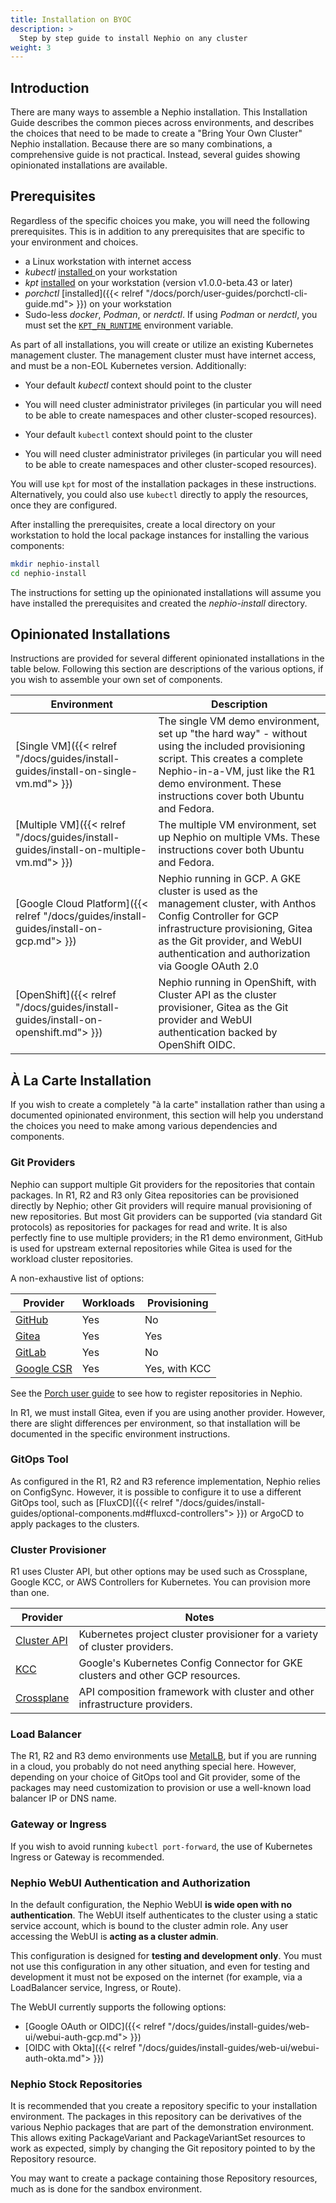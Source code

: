 ```yaml
---
title: Installation on BYOC
description: >
  Step by step guide to install Nephio on any cluster
weight: 3
---
```


## Introduction

There are many ways to assemble a Nephio installation. This Installation Guide describes the common pieces across
environments, and describes the choices that need to be made to create a "Bring Your Own Cluster" Nephio installation.
Because there are so many combinations, a comprehensive guide is not practical. Instead, several guides showing
opinionated installations are available.

## Prerequisites

Regardless of the specific choices you make, you will need the following
prerequisites. This is in addition to any prerequisites that are specific to
your environment and choices.
 - a Linux workstation with internet access
 - *kubectl* [installed ](https://kubernetes.io/docs/tasks/tools/install-kubectl-linux/)on your workstation
 - *kpt* [installed](https://kpt.dev/installation/kpt-cli) on your workstation
   (version v1.0.0-beta.43 or later)
 - *porchctl* [installed]({{< relref "/docs/porch/user-guides/porchctl-cli-guide.md"> }}) on your workstation
 - Sudo-less *docker*, *Podman*, or *nerdctl*. If using *Podman* or *nerdctl*,
   you must set the
[`KPT_FN_RUNTIME`](https://kpt.dev/reference/cli/fn/render/?id=environment-variables)
environment variable.

As part of all installations, you will create or utilize an existing Kubernetes
management cluster. The management cluster must have internet access, and must
be a non-EOL Kubernetes version. Additionally:
 - Your default *kubectl* context should point to the cluster
 - You will need cluster administrator privileges (in particular you will need
   to be able to create namespaces and other cluster-scoped resources).

- Your default `kubectl` context should point to the cluster
- You will need cluster administrator privileges (in particular you will need to be able to create namespaces and other
  cluster-scoped resources).

You will use `kpt` for most of the installation packages in these instructions. Alternatively, you could also use `kubectl`
directly to apply the resources, once they are configured.

After installing the prerequisites, create a local directory on your workstation to hold the local package instances for
installing the various components:

```bash
mkdir nephio-install
cd nephio-install
```

The instructions for setting up the opinionated installations will assume you
have installed the prerequisites and created the *nephio-install* directory.

## Opinionated Installations

Instructions are provided for several different opinionated installations in the table below. Following this section are
descriptions of the various options, if you wish to assemble your own set of components.

| Environment | Description                                                |
| ----------- | ---------------------------------------------------------- |
| [Single VM]({{< relref "/docs/guides/install-guides/install-on-single-vm.md"> }}) | The single VM demo environment, set up "the hard way" - without using the included provisioning script. This creates a complete Nephio-in-a-VM, just like the R1 demo environment. These instructions cover both Ubuntu and Fedora. |
| [Multiple VM]({{< relref "/docs/guides/install-guides/install-on-multiple-vm.md"> }}) | The multiple VM environment, set up Nephio on multiple VMs. These instructions cover both Ubuntu and Fedora. |
| [Google Cloud Platform]({{< relref "/docs/guides/install-guides/install-on-gcp.md"> }}) | Nephio running in GCP. A GKE cluster is used as the management cluster, with Anthos Config Controller for GCP infrastructure provisioning, Gitea as the Git provider, and WebUI authentication and authorization via Google OAuth 2.0 |
| [OpenShift]({{< relref "/docs/guides/install-guides/install-on-openshift.md"> }}) | Nephio running in OpenShift, with Cluster API as the cluster provisioner, Gitea as the Git provider and WebUI authentication backed by OpenShift OIDC. |

## À La Carte Installation

If you wish to create a completely "à la carte" installation rather than using a documented opinionated environment,
this section will help you understand the choices you need to make among various dependencies and components.

### Git Providers

Nephio can support multiple Git providers for the repositories that contain packages. In R1, R2 and R3 only Gitea
repositories can be provisioned directly by Nephio; other Git providers will require manual provisioning of new
repositories. But most Git providers can be supported (via standard Git protocols) as repositories for packages for read
and write. It is also perfectly fine to use multiple providers; in the R1 demo environment, GitHub is used for upstream
external repositories while Gitea is used for the workload cluster repositories.

A non-exhaustive list of options:

| Provider                                                        | Workloads | Provisioning  |
| --------------------------------------------------------------- | --------- | ------------- |
| [GitHub](https://github.com)                                    | Yes       | No            |
| [Gitea](https://about.gitea.com/)                               | Yes       | Yes           |
| [GitLab](https://about.gitlab.com/)                             | Yes       | No            |
| [Google CSR](https://cloud.google.com/source-repositories/docs) | Yes       | Yes, with KCC |

See the [Porch user guide](https://kpt.dev/guides/porch-user-guide?id=repository-registration) to see how to register
repositories in Nephio.

In R1, we must install Gitea, even if you are using another provider. However, there are slight differences per
environment, so that installation will be documented in the specific environment instructions.

### GitOps Tool

As configured in the R1, R2 and R3 reference implementation, Nephio relies on ConfigSync. However, it is possible to
configure it to use a different GitOps tool, such as [FluxCD]({{< relref "/docs/guides/install-guides/optional-components.md#fluxcd-controllers"> }})
or ArgoCD to apply packages to the clusters.

### Cluster Provisioner

R1 uses Cluster API, but other options may be used such as Crossplane, Google KCC, or AWS Controllers for Kubernetes.
You can provision more than one.

| Provider    | Notes                                                                                   |
| ----------- | --------------------------------------------------------------------------------------- |
| [Cluster API](https://cluster-api.sigs.k8s.io/) | Kubernetes project cluster provisioner for a variety of cluster providers.              |
| [KCC](https://cloud.google.com/config-connector/docs/overview)         | Google's Kubernetes Config Connector for GKE clusters and other GCP resources.          |
| [Crossplane](https://docs.crossplane.io/latest/getting-started/introduction/)  | API composition framework with cluster and other infrastructure providers.              |

### Load Balancer

The R1, R2 and R3 demo environments use [MetalLB](https://metallb.universe.tf/), but if you are running in a cloud, you
probably do not need anything special here. However, depending on your choice of GitOps tool and Git provider, some of
the packages may need customization to provision or use a well-known load balancer IP or DNS name.

### Gateway or Ingress

If you wish to avoid running `kubectl port-forward`, the use of Kubernetes Ingress or Gateway is recommended.

### Nephio WebUI Authentication and Authorization

In the default configuration, the Nephio WebUI **is wide open with no
authentication**. The WebUI itself authenticates to the cluster using a static
service account, which is bound to the cluster admin role. Any user accessing
the WebUI is **acting as a cluster admin**.

This configuration is designed for **testing and development only**. You must not
use this configuration in any other situation, and even for testing and
development it must not be exposed on the internet (for example, via a
LoadBalancer service, Ingress, or Route).

The WebUI currently supports the following options:

- [Google OAuth or OIDC]({{< relref "/docs/guides/install-guides/web-ui/webui-auth-gcp.md"> }})
- [OIDC with Okta]({{< relref "/docs/guides/install-guides/web-ui/webui-auth-okta.md"> }})

### Nephio Stock Repositories

It is recommended that you create a repository specific to your installation environment. The packages in this
repository can be derivatives of the various Nephio packages that are part of the demonstration environment. This allows
exiting PackageVariant and PackageVariantSet resources to work as expected, simply by changing the Git repository
pointed to by the Repository resource.

You may want to create a package containing those Repository resources, much as is done for the sandbox environment.
